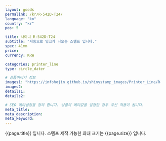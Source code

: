 ```yaml
---
layout: goods
permalink: /kr/R-542D-T24/
language: "ko"
country: "kr"
pos: 5

title: 샤이니 R-542D-T24
subtitle: "자동으로 잉크가 나오는 스템프 입니다."
spec: 41mm
price: 
currency: KRW

categories: printer_line
type: circle_dater

# 상품이미지 정보
images1: "https://infohojin.github.io/shinystamp_images/Printer_Line/R-542D-T24/R-542D-T24_1.jpg"
images2:
details1:
details2:    

# SEO 메타설정을 정의 합니다. 상품의 메타값을 설정한 경우 우선 적용이 됩니다.
meta_title: 
meta_description:
meta_keyword:
---
```


{{page.title}} 입니다. 스템프 제작 가능한 최대 크기는 {{page.size}} 입니다.
